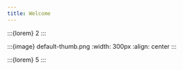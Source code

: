 ```yaml
---
title: Welcome
---
```


:::{lorem} 2
:::

:::{image} default-thumb.png
:width: 300px
:align: center
:::

:::{lorem} 5
:::
